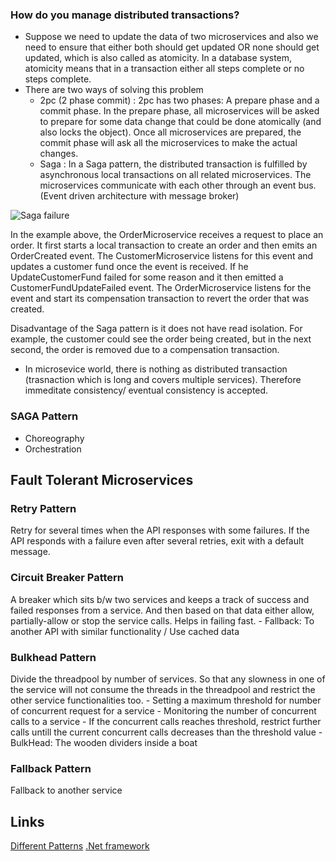 ### How do you manage distributed transactions?
- Suppose we need to update the data of two microservices and also we need to ensure that either both should get updated OR none should get updated, which is also called as atomicity. In a database system, atomicity means that in a transaction either all steps complete or no steps complete. 
- There are two ways of solving this problem
	- 2pc (2 phase commit) : 2pc has two phases: A prepare phase and a commit phase. In the prepare phase, all microservices will be asked to prepare for some data change that could be done atomically (and also locks the object). Once all microservices are prepared, the commit phase will ask all the microservices to make the actual changes.
	- Saga : In a Saga pattern, the distributed transaction is fulfilled by asynchronous local transactions on all related microservices. The microservices communicate with each other through an event bus. (Event driven architecture with message broker)

![Saga failure](https://developers.redhat.com/sites/default/files/blog/2018/09/Untitled-UML-9.png)

In the example above, the OrderMicroservice receives a request to place an order. It first starts a local transaction to create an order and then emits an OrderCreated event. The CustomerMicroservice listens for this event and updates a customer fund once the event is received. If he UpdateCustomerFund failed for some reason and it then emitted a CustomerFundUpdateFailed event. The OrderMicroservice listens for the event and start its compensation transaction to revert the order that was created.

Disadvantage of the Saga pattern is it does not have read isolation. For example, the customer could see the order being created, but in the next second, the order is removed due to a compensation transaction.


- In microsevice world, there is nothing as distributed transaction (trasnaction which is long and covers multiple services). Therefore immeditate consistency/ eventual consistency is accepted.


### SAGA Pattern
- Choreography
- Orchestration

## Fault Tolerant Microservices

### Retry Pattern
Retry for several times when the API responses with some failures. If the API responds with a failure even after several retries, exit with a default message.

### Circuit Breaker Pattern 
A breaker which sits b/w two services and keeps a track of success and failed responses from a service. And then based on that data either allow, partially-allow or stop the service calls. Helps in failing fast.
	- Fallback: To another API with similar functionality / Use cached data 

### Bulkhead Pattern
Divide the threadpool by number of services. So that any slowness in one of the service will not consume the threads in the threadpool and restrict the other service functionalities too. 
	- Setting a maximum threshold for number of concurrent request for a service
	- Monitoring the number of concurrent calls to a service
	- If the concurrent calls reaches threshold, restrict further calls untill the current concurrent calls decreases than the threshold value
	- BulkHead: The wooden dividers inside a boat

### Fallback Pattern
Fallback to another service


## Links
[Different Patterns](https://docs.microsoft.com/en-us/azure/architecture/patterns/)
[.Net framework](https://github.com/App-vNext/Polly)
